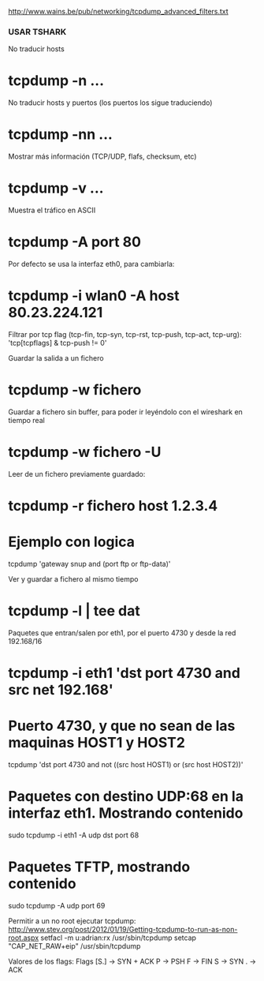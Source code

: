 http://www.wains.be/pub/networking/tcpdump_advanced_filters.txt

### USAR TSHARK ###

No traducir hosts
# tcpdump -n ...

No traducir hosts y puertos (los puertos los sigue traduciendo)
# tcpdump -nn ...

Mostrar más información (TCP/UDP, flafs, checksum, etc)
# tcpdump -v ...

Muestra el tráfico en ASCII
# tcpdump -A port 80 

Por defecto se usa la interfaz eth0, para cambiarla:
# tcpdump -i wlan0 -A host 80.23.224.121

Filtrar por tcp flag (tcp-fin, tcp-syn, tcp-rst, tcp-push, tcp-act, tcp-urg):
'tcp[tcpflags] & tcp-push != 0'

Guardar la salida a un fichero
# tcpdump -w fichero

Guardar a fichero sin buffer, para poder ir leyéndolo con el wireshark en tiempo real
# tcpdump -w fichero -U

Leer de un fichero previamente guardado:
# tcpdump -r fichero host 1.2.3.4

# Ejemplo con logica
tcpdump 'gateway snup and (port ftp or ftp-data)'

Ver y guardar a fichero al mismo tiempo
# tcpdump -l | tee dat

Paquetes que entran/salen por eth1, por el puerto 4730 y desde la red 192.168/16
# tcpdump -i eth1 'dst port 4730 and src net 192.168'

# Puerto 4730, y que no sean de las maquinas HOST1 y HOST2
tcpdump 'dst port 4730 and not ((src host HOST1) or (src host HOST2))'

# Paquetes con destino UDP:68 en la interfaz eth1. Mostrando contenido
sudo tcpdump -i eth1 -A udp dst port 68

# Paquetes TFTP, mostrando contenido
sudo tcpdump -A udp port 69




Permitir a un no root ejecutar tcpdump:
http://www.stev.org/post/2012/01/19/Getting-tcpdump-to-run-as-non-root.aspx
setfacl -m u:adrian:rx /usr/sbin/tcpdump
setcap "CAP_NET_RAW+eip" /usr/sbin/tcpdump


Valores de los flags:
Flags [S.] -> SYN + ACK
P -> PSH
F -> FIN
S -> SYN
. -> ACK
